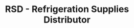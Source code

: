 ---
title: "RSD - Refrigeration Supplies Distributor"
url: /el-centro/rsd-refrigeration-supplies-distributor/
shop: trade
---